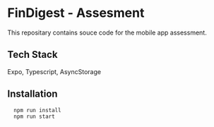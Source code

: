 
# FinDigest - Assesment

This repositary contains souce code for the mobile app assessment.




## Tech Stack

Expo, Typescript, AsyncStorage




## Installation

```bash
  npm run install
  npm run start
```
